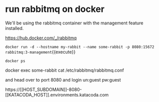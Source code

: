 
# run rabbitmq on docker 


We'll be using the rabbitmq container with the management feature installed.

https://hub.docker.com/_/rabbitmq

`docker run -d --hostname my-rabbit --name some-rabbit -p 8080:15672 rabbitmq:3-management`{{execute}}

`docker ps`

docker exec some-rabbit cat /etc/rabbitmq/rabbitmq.conf

and head over to port 8080 and login  un:guest pw:guest

https://[[HOST_SUBDOMAIN]]-8080-[[KATACODA_HOST]].environments.katacoda.com

